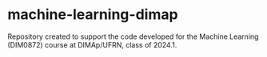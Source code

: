 # machine-learning-dimap
Repository created to support the code developed for the Machine Learning (DIM0872) course at DIMAp/UFRN, class of 2024.1.
